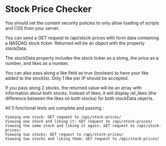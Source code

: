 # Stock Price Checker

You should set the content security policies to only allow loading of scripts and CSS from your server.

You can send a GET request to /api/stock-prices with form data containing a NASDAQ stock ticker. Returned will be an object with the property stockData.

The stockData property includes the stock ticker as a string, the price as a number, and likes as a number.

You can also pass along a like field as true (boolean) to have your like added to the stock(s). Only 1 like per IP should be accepted.

If you pass along 2 stocks, the returned value will be an array with information about both stocks. Instead of likes, it will display rel_likes (the difference between the likes on both stocks) for both stockData objects.

All 5 functional tests are complete and passing :

    Viewing one stock: GET request to /api/stock-prices/
    Viewing one stock and liking it: GET request to /api/stock-prices/
    Viewing the same stock and liking it again: GET request to /api/stock-prices/
    Viewing two stocks: GET request to /api/stock-prices/
    Viewing two stocks and liking them: GET request to /api/stock-prices/
